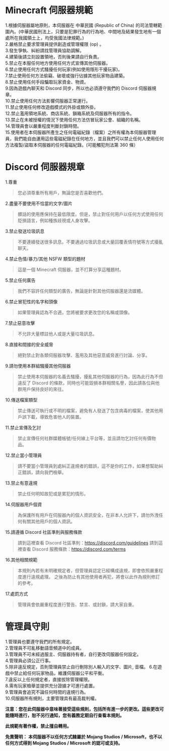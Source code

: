 # Minecraft 伺服器規範

1.根據伺服器屬地原則，本伺服器在 中華民國 (Republic of China) 的司法管轄範圍內。(中華民國刑法上，只要是犯罪行為的行為地、中間地及結果發生地有一個處所在我國領土上，均受我國法律規範。)  
2.嚴格禁止要求管理員提供創造或管理權限 (op) 。  
3.發生爭執、糾紛請找管理員協助調解。  
4.建築後請立刻設置領地，否則後果請自行負責。  
5.禁止在本服任何地方使用任何方式宣傳其他伺服器。  
6.禁止使用任何方式騷擾任何玩家(例如使用隱形干擾玩家)。  
7.禁止使用任何方法偷竊、破壞或強行佔據其他玩家物品建築。  
8.禁止使用任何手段騙取玩家資金、物資。  
9.因為遊戲內聊天和 Discord 同步，所以也必須遵守我們的 Discord 伺服器規章。  
10.禁止使用任何方法影響伺服器正常運行。  
11.禁止使用任何修改遊戲模式的外掛或類外掛。  
12.禁止濫用領地系統、商店系統、鎖箱系統及伺服器所有的指令。  
13.禁止在未被授權的情況下使用任何方法仿冒玩家公會、組織的名稱。  
14.管理員會以嚴重程度判斷封鎖時間。  
15.使用者在本伺服器所產生之任何電磁紀錄（檔案）之所有權為本伺服器管理員，我們能自由運用這些電磁紀錄在任何地方，並且我們可以禁止任何人使用任何方法複製/盜取本伺服器的任何電磁紀錄。(可能觸犯刑法第 360 條）  

# Discord 伺服器規章

1.尊重
> 您必須尊重所有用戶，無論您是否喜歡他們。

2.盡量不要使用不恰當的文字/圖片
>  髒話的使用應保持在最低限度。但是，禁止對任何用戶以任何方式使用任何貶損語言，例如種族歧視或人身攻擊。

3.禁止發送垃圾訊息
>  不要連續發送很多訊息。不要通過垃圾訊息或大量回覆表情符號等方式擾亂聊天。

4.禁止色情/暴力/其他 NSFW 類型的題材
>  這是一個 Minecraft 伺服器，並不打算分享這種題材。

5.禁止任何廣告
>  我們不容許任何類型的廣告，無論是針對其他伺服器還是流媒體。

6.禁止冒犯性的名字和頭像
>  如果管理員認為不合適，您將被要求更改您的名稱或頭像。

7.禁止惡意攻擊
>  不允許大量標註他人或是大量垃圾訊息。

8.直接和間接的安全威脅
>  絕對禁止對各類伺服器攻擊、濫用及其他惡意威脅進行討論、分享。

9.請勿使用本群組騷擾其他伺服器
> 禁止使用本伺服器的名義去騷擾，擾亂其他伺服器的行為，因為此行為不但違反了 Discord 的條款，同時也可能毀損本群相關名譽，因此請各位與他群用戶保持良好的來往。

10.傳送檔案類型
> 禁止傳送可執行或不明的檔案，避免有人發送了包含病毒的檔案，使其他用戶誤下載，導致危害他人的裝置。

11.禁止宣傳及乞討
> 禁止宣傳任何社群媒體帳號/任何線上平台等，並且請勿乞討任何有價物品。

12.禁止當小管理員
> 請不要當小管理員到處糾正違規者的錯誤，這不是你的工作，如果想幫助糾正錯誤，請向我們檢舉。

13.禁止有意違規
> 禁止任何明知故犯或是累犯的情形。

14.伺服器用戶個資
>  為保護所有用戶在伺服器內的個人資訊安全，在非本人允許下，請勿外洩任何有關其他用戶的個人資訊。

15.請遵循 Discord 社區準則與服務條款
>  請到這裡查看 Discord 社區準則：https://discord.com/guidelines
>  請到這裡查看 Discord 服務條款：https://discord.com/terms

16.其他相關規範
> 本規則內若有未明確規定者，但管理員認定已經構成違規，即會依照嚴重程度進行違規處理。
> 之後為防止有其他使用者再犯，將會以此作為規則修訂的參考。

17.處罰方式
> 管理員會依嚴重程度進行警告、禁言、或封鎖，請大家自重。

# 管理員守則

1.管理員也要遵守我們的所有規定。  
2.管理員不可亂移動語音頻道中的成員。  
3.管理員不可未經過服主、伺服器持有者，自行更改伺服器任何設定。   
4.管理員必須公正行事。  
5.除非違反規定，否則管理員禁止自行刪除別人輸入的文字、圖片, 音檔。
6.在遊戲中禁止給任何玩家物品，維護伺服器公平和平衡。  
7.違反以上任何規定者，直接拔除管理權限。  
8.需有玩家檢舉並提供充分證據才可進行處置。  
9.管理員會追究不論任何時間的違規行為。  
10.伺服器所有規則，主要管理具有最高裁判權。  


**注意：您在此伺服器中意味著接受這些規則，包括所有進一步的更改。這些更改可能隨時進行，恕不另行通知，您有義務定期自行查看本規則。**

**此規範有著作權，禁止擅自轉用。**

**免責聲明： 本伺服器不以任何方式隸屬於 Mojang Studios / Microsoft，也不以任何方式得到 Mojang Studios / Microsoft 的認可或支持。**

